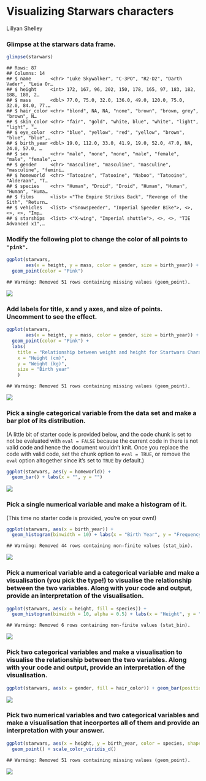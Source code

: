 Visualizing Starwars characters
================
Lillyan Shelley

### Glimpse at the starwars data frame.

``` r
glimpse(starwars)
```

    ## Rows: 87
    ## Columns: 14
    ## $ name       <chr> "Luke Skywalker", "C-3PO", "R2-D2", "Darth Vader", "Leia Or…
    ## $ height     <int> 172, 167, 96, 202, 150, 178, 165, 97, 183, 182, 188, 180, 2…
    ## $ mass       <dbl> 77.0, 75.0, 32.0, 136.0, 49.0, 120.0, 75.0, 32.0, 84.0, 77.…
    ## $ hair_color <chr> "blond", NA, NA, "none", "brown", "brown, grey", "brown", N…
    ## $ skin_color <chr> "fair", "gold", "white, blue", "white", "light", "light", "…
    ## $ eye_color  <chr> "blue", "yellow", "red", "yellow", "brown", "blue", "blue",…
    ## $ birth_year <dbl> 19.0, 112.0, 33.0, 41.9, 19.0, 52.0, 47.0, NA, 24.0, 57.0, …
    ## $ sex        <chr> "male", "none", "none", "male", "female", "male", "female",…
    ## $ gender     <chr> "masculine", "masculine", "masculine", "masculine", "femini…
    ## $ homeworld  <chr> "Tatooine", "Tatooine", "Naboo", "Tatooine", "Alderaan", "T…
    ## $ species    <chr> "Human", "Droid", "Droid", "Human", "Human", "Human", "Huma…
    ## $ films      <list> <"The Empire Strikes Back", "Revenge of the Sith", "Return…
    ## $ vehicles   <list> <"Snowspeeder", "Imperial Speeder Bike">, <>, <>, <>, "Imp…
    ## $ starships  <list> <"X-wing", "Imperial shuttle">, <>, <>, "TIE Advanced x1",…

### Modify the following plot to change the color of all points to `"pink"`.

``` r
ggplot(starwars, 
       aes(x = height, y = mass, color = gender, size = birth_year)) +
  geom_point(color = "Pink")
```

    ## Warning: Removed 51 rows containing missing values (geom_point).

![](starwars_files/figure-gfm/scatterplot%20change%20color-1.png)<!-- -->

### Add labels for title, x and y axes, and size of points. Uncomment to see the effect.

``` r
ggplot(starwars, 
       aes(x = height, y = mass, color = gender, size = birth_year)) +
  geom_point(color = "Pink") +
  labs(
    title = "Relationship between weight and height for Startwars Characters",
    x = "Height (cm)", 
    y = "Weight (kg)",
    size = "Birth year"
    )
```

    ## Warning: Removed 51 rows containing missing values (geom_point).

![](starwars_files/figure-gfm/scatterplot-labels-1.png)<!-- -->

### Pick a single categorical variable from the data set and make a bar plot of its distribution.

(A little bit of starter code is provided below, and the code chunk is
set to not be evaluated with `eval = FALSE` because the current code in
there is not valid code and hence the document wouldn’t knit. Once you
replace the code with valid code, set the chunk option to `eval = TRUE`,
or remove the `eval` option altogether since it’s set to `TRUE` by
default.)

``` r
ggplot(starwars, aes(y = homeworld)) +
  geom_bar() + labs(x = "", y = "")
```

![](starwars_files/figure-gfm/barplot-1.png)<!-- -->

### Pick a single numerical variable and make a histogram of it.

(This time no starter code is provided, you’re on your own!)

``` r
ggplot(starwars, aes(x = birth_year)) +
  geom_histogram(binwidth = 10) + labs(x = "Birth Year", y = "Frequency")
```

    ## Warning: Removed 44 rows containing non-finite values (stat_bin).

![](starwars_files/figure-gfm/histogram-1.png)<!-- -->

### Pick a numerical variable and a categorical variable and make a visualisation (you pick the type!) to visualise the relationship between the two variables. Along with your code and output, provide an interpretation of the visualisation.

``` r
ggplot(starwars, aes(x = height, fill = species)) +
  geom_histogram(binwidth = 10, alpha = 0.5) + labs(x = "Height", y = "Frequency")
```

    ## Warning: Removed 6 rows containing non-finite values (stat_bin).

![](starwars_files/figure-gfm/num-cat-1.png)<!-- -->

### Pick two categorical variables and make a visualisation to visualise the relationship between the two variables. Along with your code and output, provide an interpretation of the visualisation.

``` r
ggplot(starwars, aes(x = gender, fill = hair_color)) + geom_bar(position = "fill")
```

![](starwars_files/figure-gfm/cat-cat-1.png)<!-- -->

### Pick two numerical variables and two categorical variables and make a visualisation that incorportes all of them and provide an interpretation with your answer.

``` r
ggplot(starwars, aes(x = height, y = birth_year, color = species, shape = gender, size = mass)) +
  geom_point() + scale_color_viridis_d()
```

    ## Warning: Removed 51 rows containing missing values (geom_point).

![](starwars_files/figure-gfm/multi-1.png)<!-- -->
